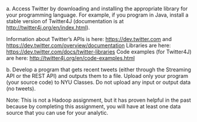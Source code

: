 a. Access Twitter by downloading and installing the appropriate library for your programming language. For example, if you program in Java, install a stable version of Twitter4J (documentation is at http://twitter4j.org/en/index.html).

Information about Twitter’s APIs is here: https://dev.twitter.com and https://dev.twitter.com/overview/documentation
Libraries are here: https://dev.twitter.com/docs/twitter-libraries
Code examples (for Twitter4J) are here: http://twitter4j.org/en/code-examples.html

b. Develop a program that gets recent tweets (either through the Streaming API or the REST API) and outputs them to a file. Upload only your program (your source code) to NYU Classes. Do not upload any input or output data (no tweets).

Note: This is not a Hadoop assignment, but it has proven helpful in the past because by completing this assignment, you will have at least one data source that you can use for your analytic. 